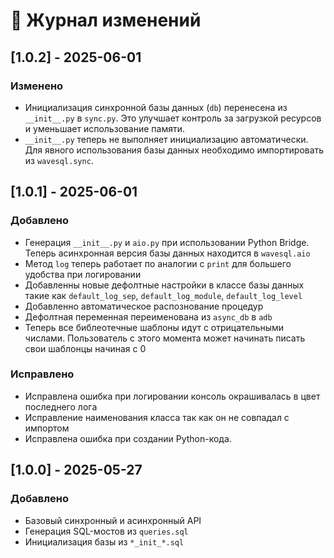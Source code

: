 # 📄 Журнал изменений

## [1.0.2] - 2025-06-01
### Изменено
- Инициализация синхронной базы данных (`db`) перенесена из `__init__.py` в `sync.py`. Это улучшает контроль за загрузкой ресурсов и уменьшает использование памяти.
- `__init__.py` теперь не выполняет инициализацию автоматически. Для явного использования базы данных необходимо импортировать из `wavesql.sync`.

## [1.0.1] - 2025-06-01
### Добавлено
- Генерация `__init__.py` и `aio.py` при использовании Python Bridge. Теперь асинхронная версия базы данных находится в `wavesql.aio`
- Метод `log` теперь работает по аналогии с `print` для большего удобства при логировании
- Добавленны новые дефолтные настройки в классе базы данных такие как `default_log_sep`, `default_log_module`, `default_log_level`
- Добавленно автоматическое распознование процедур
- Дефолтная переменная переименована из `async_db` в `adb`
- Теперь все библеотечные шаблоны идут с отрицательными числами. Пользователь с этого момента может начинать писать свои шаблонцы начиная с 0


### Исправлено
- Исправлена ошибка при логировании консоль окрашивалась в цвет последнего лога
- Исправление наименования класса так как он не совпадал с импортом
- Исправлена ошибка при создании Python-кода.

## [1.0.0] - 2025-05-27
### Добавлено
- Базовый синхронный и асинхронный API
- Генерация SQL-мостов из `queries.sql`
- Инициализация базы из `*_init_*.sql`